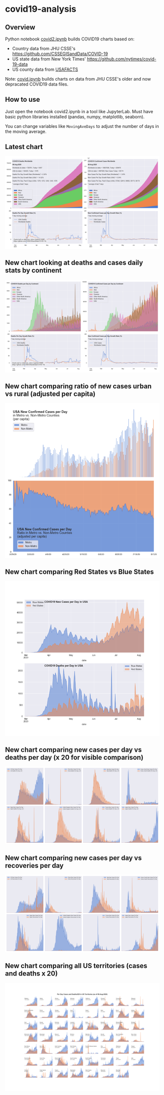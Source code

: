 # covid19-analysis

## Overview
Python notebook [covid2.ipynb](https://github.com/danlaw/covid19-analysis/blob/master/covid2.ipynb) builds COVID19 charts based on:
* Country data from JHU CSSE's https://github.com/CSSEGISandData/COVID-19
* US state data from New York Times' https://github.com/nytimes/covid-19-data
* US county data from [USAFACTS](https://usafacts.org/visualizations/coronavirus-covid-19-spread-map/)

Note: [covid.ipynb](https://github.com/danlaw/covid19-analysis/blob/master/covid.ipynb) builds charts on data from JHU CSSE's older and now depracated COVID19 data files.

## How to use
Just open the notebook covid2.ipynb in a tool like JupyterLab. Must have basic python libraries installed (pandas, numpy, matplotlib, seaborn).

You can change variables like ``MovingAveDays`` to adjust the number of days in the moving average.

## Latest chart
![Latest chart](charts/20200808-covid19-chart.png)

## New chart looking at deaths and cases daily stats by continent
![Comparison chart](charts/20200808-covid19-chart-perday.png)

## New chart comparing ratio of new cases urban vs rural (adjusted per capita)
![Urban rural per capita chart](charts/20200808-US-counties-urban-vs-rural-per-capita.png)

## New chart comparing Red States vs Blue States
![Red vs Blue chart](charts/20200808-compare-daily-red-vs-blue-states.png)

## New chart comparing new cases per day vs deaths per day (x 20 for visible comparison)
![Comparison chart](charts/20200808-comparison-chart.png)

## New chart comparing new cases per day vs recoveries per day
![Recovery chart](charts/20200808-comparison-recovery-chart.png)

## New chart comparing all US territories (cases and deaths x 20)
![Territories chart](charts/20200808-compare-US-territories.png)

